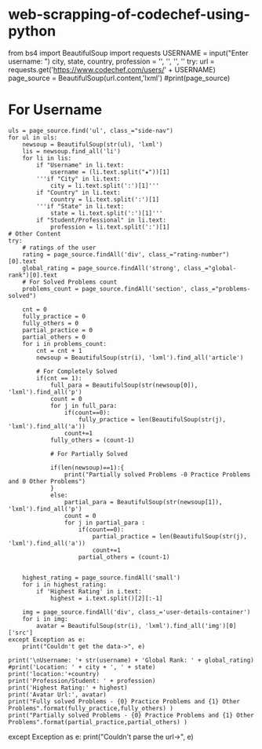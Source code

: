 # web-scrapping-of-codechef-using-python 
from bs4 import BeautifulSoup
import  requests
USERNAME = input("Enter username: ")
city, state, country, profession = '', '', '', ''
try:
    url = requests.get('https://www.codechef.com/users/' + USERNAME)
    page_source = BeautifulSoup(url.content,'lxml')
    #print(page_source)
    
# For Username
    uls = page_source.find('ul', class_="side-nav")
    for ul in uls:
        newsoup = BeautifulSoup(str(ul), 'lxml')
        lis = newsoup.find_all('li')
        for li in lis:
            if "Username" in li.text:
                username = (li.text.split("★"))[1]
            '''if "City" in li.text:
                city = li.text.split(':')[1]'''
            if "Country" in li.text:
                country = li.text.split(':')[1]
            '''if "State" in li.text:
                state = li.text.split(':')[1]'''
            if "Student/Professional" in li.text:
                profession = li.text.split(':')[1]
    # Other Content
    try:
        # ratings of the user
        rating = page_source.findAll('div', class_="rating-number")[0].text
        global_rating = page_source.findAll('strong', class_="global-rank")[0].text
        # For Solved Problems count
        problems_count = page_source.findAll('section', class_="problems-solved")
        
        cnt = 0
        fully_practice = 0
        fully_others = 0
        partial_practice = 0
        partial_others = 0
        for i in problems_count:
            cnt = cnt + 1
            newsoup = BeautifulSoup(str(i), 'lxml').find_all('article')
            
            # For Completely Solved
            if(cnt == 1):
                full_para = BeautifulSoup(str(newsoup[0]), 'lxml').find_all('p')
                count = 0
                for j in full_para:
                    if(count==0):
                        fully_practice = len(BeautifulSoup(str(j), 'lxml').find_all('a'))
                    count+=1
                fully_others = (count-1)
                
                # For Partially Solved
                
                if(len(newsoup)==1):{
                    print("Partially solved Problems -0 Practice Problems and 0 Other Problems")
                }
                else:
                    partial_para = BeautifulSoup(str(newsoup[1]), 'lxml').find_all('p')
                    count = 0
                    for j in partial_para :
                        if(count==0):
                            partial_practice = len(BeautifulSoup(str(j), 'lxml').find_all('a'))
                            count+=1
                        partial_others = (count-1)
                
        
        highest_rating = page_source.findAll('small')
        for i in highest_rating:
            if 'Highest Rating' in i.text:
                highest = i.text.split()[2][:-1]
                
        img = page_source.findAll('div', class_='user-details-container')
        for i in img:
            avatar = BeautifulSoup(str(i), 'lxml').find_all('img')[0]['src']
    except Exception as e:
        print("Couldn't get the data->", e)

    print('\nUsername: '+ str(username) + 'Global Rank: ' + global_rating)
    #print('Location: ' + city + ', ' + state)
    print('location:'+country)
    print('Profession/Student: ' + profession)
    print('Highest Rating:' + highest)
    print('Avatar Url:', avatar)
    print("Fully solved Problems - {0} Practice Problems and {1} Other Problems".format(fully_practice,fully_others) )
    print("Partially solved Problems - {0} Practice Problems and {1} Other Problems".format(partial_practice,partial_others) )
    


except Exception as e:
    print("Couldn't parse the url->", e) 
